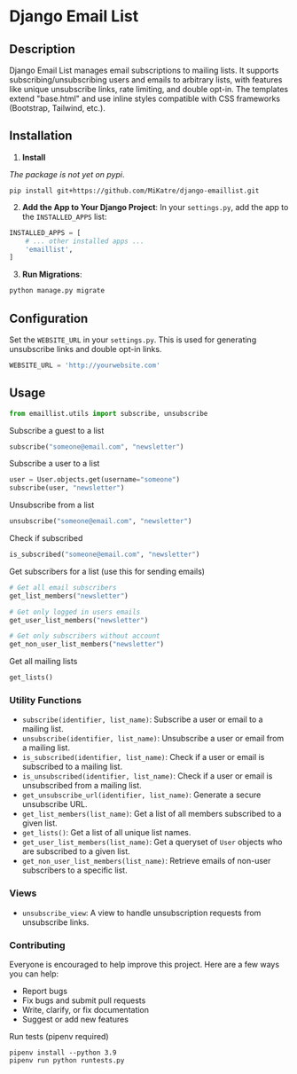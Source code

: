 # Django Email List

<!-- Incredibly useful conversation: https://chat.openai.com/c/01d78616-2bec-41e5-b650-0f14791bd60b -->

## Description

Django Email List manages email subscriptions to mailing lists. It supports subscribing/unsubscribing users and emails to arbitrary lists, with features like unique unsubscribe links, rate limiting, and double opt-in. The templates extend "base.html" and use inline styles compatible with CSS frameworks (Bootstrap, Tailwind, etc.).


## Installation

1. **Install** 

*The package is not yet on pypi*.

```Shell
pip install git+https://github.com/MiKatre/django-emaillist.git
```

2. **Add the App to Your Django Project**:
In your `settings.py`, add the app to the `INSTALLED_APPS` list:
```python
INSTALLED_APPS = [
    # ... other installed apps ...
    'emaillist',
]
```

3. **Run Migrations**:
```bash
python manage.py migrate
```

## Configuration

Set the `WEBSITE_URL` in your `settings.py`. This is used for generating unsubscribe links and double opt-in links.
```python
WEBSITE_URL = 'http://yourwebsite.com'
```

## Usage



```Python
from emaillist.utils import subscribe, unsubscribe
```

Subscribe a guest to a list
```Python
subscribe("someone@email.com", "newsletter")
```

Subscribe a user to a list
```Python
user = User.objects.get(username="someone")
subscribe(user, "newsletter")
```

Unsubscribe from a list
```Python
unsubscribe("someone@email.com", "newsletter")
```

Check if subscribed
```Python
is_subscribed("someone@email.com", "newsletter")
```

Get subscribers for a list (use this for sending emails)
```Python
# Get all email subscribers
get_list_members("newsletter")

# Get only logged in users emails
get_user_list_members("newsletter")

# Get only subscribers without account
get_non_user_list_members("newsletter")

```

Get all mailing lists
```Python
get_lists()
```



### Utility Functions
- `subscribe(identifier, list_name)`: Subscribe a user or email to a mailing list.
- `unsubscribe(identifier, list_name)`: Unsubscribe a user or email from a mailing list.
- `is_subscribed(identifier, list_name)`: Check if a user or email is subscribed to a mailing list.
- `is_unsubscribed(identifier, list_name)`: Check if a user or email is unsubscribed from a mailing list.
- `get_unsubscribe_url(identifier, list_name)`: Generate a secure unsubscribe URL.
- `get_list_members(list_name)`: Get a list of all members subscribed to a given list.
- `get_lists()`: Get a list of all unique list names.
- `get_user_list_members(list_name)`: Get a queryset of `User` objects who are subscribed to a given list.
- `get_non_user_list_members(list_name)`: Retrieve emails of non-user subscribers to a specific list.

### Views
- `unsubscribe_view`: A view to handle unsubscription requests from unsubscribe links.

### Contributing

Everyone is encouraged to help improve this project. Here are a few ways you can help:

- Report bugs
- Fix bugs and submit pull requests
- Write, clarify, or fix documentation
- Suggest or add new features

Run tests (pipenv required)
```Shell
pipenv install --python 3.9
pipenv run python runtests.py 
```
